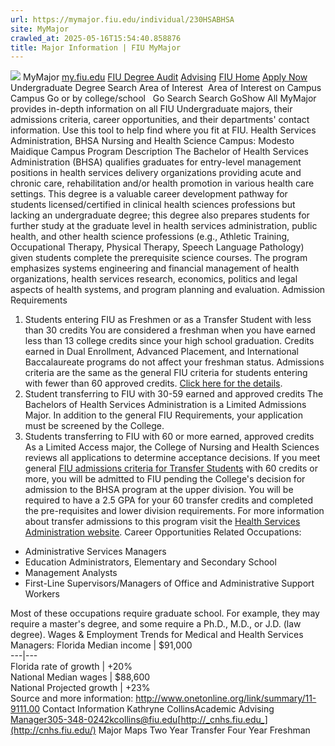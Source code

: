 ```yaml
---
url: https://mymajor.fiu.edu/individual/230HSABHSA
site: MyMajor
crawled_at: 2025-05-16T15:54:40.858876
title: Major Information | FIU MyMajor
---
```


![](https://mymajor.fiu.edu/assets/logo-T4VPR2BI.png)
MyMajor
[my.fiu.edu](https://my.fiu.edu/)
[FIU Degree Audit](https://dasa.fiu.edu/all-departments/advising/panther-success-hub/panther-degree-audit/)
[Advising](https://advising.fiu.edu)
[FIU Home](https://www.fiu.edu/)
[Apply Now](https://admissions.fiu.edu/)
Undergraduate Degree Search
Area of Interest
​
Area of Interest
on
Campus
​
Campus
Go
or by college/school
​
​
Go
Search
Search
GoShow All
MyMajor provides in-depth information on all FIU Undergraduate majors, their admissions criteria, career opportunities, and their departments' contact information. Use this tool to help find where you fit at FIU.
Health Services Administration,
BHSA
Nursing and Health Science
Campus:
Modesto Maidique Campus
Program Description
The Bachelor of Health Services Administration (BHSA) qualifies graduates for entry-level management positions in health services delivery organizations providing acute and chronic care, rehabilitation and/or health promotion in various health care settings. This degree is a valuable career development pathway for students licensed/certified in clinical health sciences professions but lacking an undergraduate degree; this degree also prepares students for further study at the graduate level in health services administration, public health, and other health science professions (e.g., Athletic Training, Occupational Therapy, Physical Therapy, Speech Language Pathology) given students complete the prerequisite science courses. The program emphasizes systems engineering and financial management of health organizations, health services research, economics, politics and legal aspects of health systems, and program planning and evaluation.
Admission Requirements
1. Students entering FIU as Freshmen or as a Transfer Student with less than 30 credits
You are considered a freshman when you have earned less than 13 college credits since your high school graduation. Credits earned in Dual Enrollment, Advanced Placement, and International Baccalaureate programs do not affect your freshman status.
Admissions criteria are the same as the general FIU criteria for students entering with fewer than 60 approved credits. [Click here for the details](http://admissions.fiu.edu/apply/freshman/).
2. Student transferring to FIU with 30-59 earned and approved credits
The Bachelors of Health Services Administration is a Limited Admissions Major. In addition to the general FIU Requirements, your application must be screened by the College.
3. Students transferring to FIU with 60 or more earned, approved credits
As a Limited Access major, the College of Nursing and Health Sciences reviews all applications to determine acceptance decisions. If you meet general [FIU admissions criteria for Transfer Students](http://admissions.fiu.edu/apply/transfer/) with 60 credits or more, you will be admitted to FIU pending the College's decision for admission to the BHSA program at the upper division. You will be required to have a 2.5 GPA for your 60 transfer credits and completed the pre-requisites and lower division requirements. For more information about transfer admissions to this program visit the [Health Services Administration website](http://cnhs.fiu.edu/programs/hsa/index.html).
Career Opportunities
Related Occupations:
  * Administrative Services Managers
  * Education Administrators, Elementary and Secondary School
  * Management Analysts
  * First-Line Supervisors/Managers of Office and Administrative Support Workers


Most of these occupations require graduate school. For example, they may require a master's degree, and some require a Ph.D., M.D., or J.D. (law degree).
Wages & Employment Trends for Medical and Health Services Managers:
Florida Median income | $91,000  
---|---  
Florida rate of growth | +20%  
National Median wages | $88,600  
National Projected growth | +23%  
Source and more information: <http://www.onetonline.org/link/summary/11-9111.00>
Contact Information
Kathryne CollinsAcademic Advising Manager305-348-0242kcollins@fiu.edu[http://_cnhs.fiu.edu_](http://cnhs.fiu.edu/)
Major Maps
Two Year Transfer
Four Year Freshman
